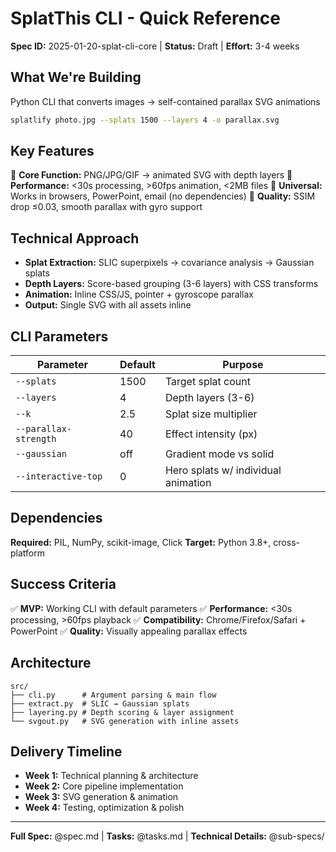 # SplatThis CLI - Quick Reference

**Spec ID:** 2025-01-20-splat-cli-core | **Status:** Draft | **Effort:** 3-4 weeks

## What We're Building

Python CLI that converts images → self-contained parallax SVG animations

```bash
splatlify photo.jpg --splats 1500 --layers 4 -o parallax.svg
```

## Key Features

🎯 **Core Function:** PNG/JPG/GIF → animated SVG with depth layers
🚀 **Performance:** <30s processing, >60fps animation, <2MB files
📱 **Universal:** Works in browsers, PowerPoint, email (no dependencies)
🎨 **Quality:** SSIM drop ≤0.03, smooth parallax with gyro support

## Technical Approach

- **Splat Extraction:** SLIC superpixels → covariance analysis → Gaussian splats
- **Depth Layers:** Score-based grouping (3-6 layers) with CSS transforms
- **Animation:** Inline CSS/JS, pointer + gyroscope parallax
- **Output:** Single SVG with all assets inline

## CLI Parameters

| Parameter | Default | Purpose |
|-----------|---------|---------|
| `--splats` | 1500 | Target splat count |
| `--layers` | 4 | Depth layers (3-6) |
| `--k` | 2.5 | Splat size multiplier |
| `--parallax-strength` | 40 | Effect intensity (px) |
| `--gaussian` | off | Gradient mode vs solid |
| `--interactive-top` | 0 | Hero splats w/ individual animation |

## Dependencies

**Required:** PIL, NumPy, scikit-image, Click
**Target:** Python 3.8+, cross-platform

## Success Criteria

✅ **MVP:** Working CLI with default parameters
✅ **Performance:** <30s processing, >60fps playback
✅ **Compatibility:** Chrome/Firefox/Safari + PowerPoint
✅ **Quality:** Visually appealing parallax effects

## Architecture

```
src/
├── cli.py      # Argument parsing & main flow
├── extract.py  # SLIC → Gaussian splats
├── layering.py # Depth scoring & layer assignment
└── svgout.py   # SVG generation with inline assets
```

## Delivery Timeline

- **Week 1:** Technical planning & architecture
- **Week 2:** Core pipeline implementation
- **Week 3:** SVG generation & animation
- **Week 4:** Testing, optimization & polish

---
**Full Spec:** @spec.md | **Tasks:** @tasks.md | **Technical Details:** @sub-specs/